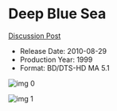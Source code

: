 # Deep Blue Sea

[Discussion Post](https://www.avsforum.com/threads/bass-eq-for-filtered-movies.2995212/post-58428640)

* Release Date: 2010-08-29
* Production Year: 1999
* Format: BD/DTS-HD MA 5.1

![img 0](https://i.imgur.com/Y7k4fuS.jpg)

![img 1](https://i.imgur.com/AXzk6Is.png)

